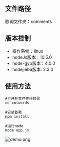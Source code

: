 ## 文件路径

歌词文件夹：comments

## 版本控制

  * 操作系统：linux
  * nodeJs版本：10.5.0
  * node-gyp版本：4.0.0
  * nodejieba版本:  2.3.0

## 使用方法

```
#打开到文件夹根目录
cd cutwords

#安装依赖
npm install

#运行node
node app.js

```

![demo.png](https://i.loli.net/2019/05/29/5cee4a7c1baac92140.png)

